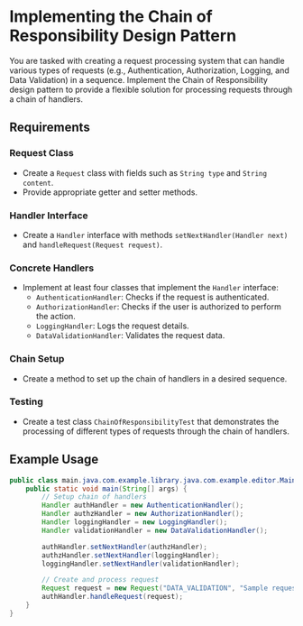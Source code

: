 # Implementing the Chain of Responsibility Design Pattern

You are tasked with creating a request processing system that can handle various types of requests (e.g., Authentication, Authorization, Logging, and Data Validation) in a sequence. Implement the Chain of Responsibility design pattern to provide a flexible solution for processing requests through a chain of handlers.

## Requirements

### Request Class
- Create a `Request` class with fields such as `String type` and `String content`.
- Provide appropriate getter and setter methods.

### Handler Interface
- Create a `Handler` interface with methods `setNextHandler(Handler next)` and `handleRequest(Request request)`.

### Concrete Handlers
- Implement at least four classes that implement the `Handler` interface:
    - `AuthenticationHandler`: Checks if the request is authenticated.
    - `AuthorizationHandler`: Checks if the user is authorized to perform the action.
    - `LoggingHandler`: Logs the request details.
    - `DataValidationHandler`: Validates the request data.

### Chain Setup
- Create a method to set up the chain of handlers in a desired sequence.

### Testing
- Create a test class `ChainOfResponsibilityTest` that demonstrates the processing of different types of requests through the chain of handlers.

## Example Usage

```java
public class main.java.com.example.library.java.com.example.editor.Main {
    public static void main(String[] args) {
        // Setup chain of handlers
        Handler authHandler = new AuthenticationHandler();
        Handler authzHandler = new AuthorizationHandler();
        Handler loggingHandler = new LoggingHandler();
        Handler validationHandler = new DataValidationHandler();

        authHandler.setNextHandler(authzHandler);
        authzHandler.setNextHandler(loggingHandler);
        loggingHandler.setNextHandler(validationHandler);

        // Create and process request
        Request request = new Request("DATA_VALIDATION", "Sample request content");
        authHandler.handleRequest(request);
    }
}
